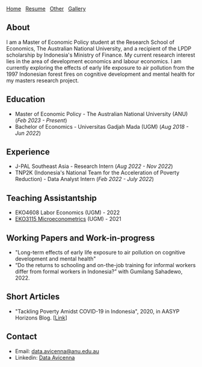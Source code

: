 [Home](./)&nbsp;&nbsp;&nbsp;[Resume](assets/resume.pdf)&nbsp;&nbsp;&nbsp;[Other](./other.html)&nbsp;&nbsp;&nbsp;[Gallery](./gallery.html)

## About
I am a Master of Economic Policy student at the Research School of Economics, The Australian National University, and a recipient of the LPDP scholarship by Indonesia's Ministry of Finance. My current research interest lies in the area of development economics and labour economics. I am currently exploring the effects of early life exposure to air pollution from the 1997 Indonesian forest fires on cognitive development and mental health for my masters research project.

## Education						       		
- Master of Economic Policy - The Australian National University (ANU) (_Feb 2023 - Present_)
- Bachelor of Economics - Universitas Gadjah Mada (UGM) (_Aug 2018 - Jun 2022_)

## Experience
- J-PAL Southeast Asia - Research Intern (_Aug 2022 - Nov 2022_)
- TNP2K (Indonesia's National Team for the Acceleration of Poverty Reduction) - Data Analyst Intern (_Feb 2022 - July 2022_)

## Teaching Assistantship
- EKO4608 Labor Economics (UGM) - 2022
- [EKO3115 Microeconometrics](assets/2021_microeconometrics.pdf) (UGM) - 2021

## Working Papers and Work-in-progress
- "Long-term effects of early life exposure to air pollution on cognitive development and mental health"
- “Do the returns to schooling and on-the-job training for informal workers differ from formal workers in Indonesia?” with Gumilang Sahadewo, 2022.

## Short Articles
- "Tackling Poverty Amidst COVID-19 in Indonesia", 2020, in AASYP Horizons Blog. [[Link](https://aasyp.org/2020/10/12/tackling-poverty-amidst-covid-19-in-indonesia/)]

## Contact
- Email: [data.avicenna@anu.edu.au](mailto:data.avicenna@anu.edu.au)
- Linkedin: [Data Avicenna](https://au.linkedin.com/in/dataavicenna)
